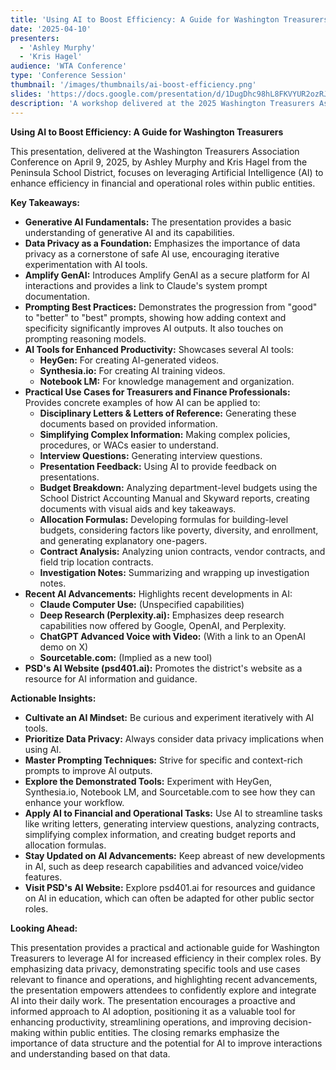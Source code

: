 ```yaml
---
title: 'Using AI to Boost Efficiency: A Guide for Washington Treasurers'
date: '2025-04-10'
presenters:
  - 'Ashley Murphy'
  - 'Kris Hagel'
audience: 'WTA Conference'
type: 'Conference Session'
thumbnail: '/images/thumbnails/ai-boost-efficiency.png'
slides: 'https://docs.google.com/presentation/d/1DugDhc98hL8FKVYUR2ozRJPUtnFhdq0sOV0IEjxLmNs/embed'
description: 'A workshop delivered at the 2025 Washington Treasurers Association Conference to make work more efficient'
---
```


**Using AI to Boost Efficiency: A Guide for Washington Treasurers**

This presentation, delivered at the Washington Treasurers Association Conference on April 9, 2025, by Ashley Murphy and Kris Hagel from the Peninsula School District, focuses on leveraging Artificial Intelligence (AI) to enhance efficiency in financial and operational roles within public entities.

**Key Takeaways:**

- **Generative AI Fundamentals:** The presentation provides a basic understanding of generative AI and its capabilities.
- **Data Privacy as a Foundation:** Emphasizes the importance of data privacy as a cornerstone of safe AI use, encouraging iterative experimentation with AI tools.
- **Amplify GenAI:** Introduces Amplify GenAI as a secure platform for AI interactions and provides a link to Claude's system prompt documentation.
- **Prompting Best Practices:** Demonstrates the progression from "good" to "better" to "best" prompts, showing how adding context and specificity significantly improves AI outputs. It also touches on prompting reasoning models.
- **AI Tools for Enhanced Productivity:** Showcases several AI tools:
  - **HeyGen:** For creating AI-generated videos.
  - **Synthesia.io:** For creating AI training videos.
  - **Notebook LM:** For knowledge management and organization.
- **Practical Use Cases for Treasurers and Finance Professionals:** Provides concrete examples of how AI can be applied to:
  - **Disciplinary Letters & Letters of Reference:** Generating these documents based on provided information.
  - **Simplifying Complex Information:** Making complex policies, procedures, or WACs easier to understand.
  - **Interview Questions:** Generating interview questions.
  - **Presentation Feedback:** Using AI to provide feedback on presentations.
  - **Budget Breakdown:** Analyzing department-level budgets using the School District Accounting Manual and Skyward reports, creating documents with visual aids and key takeaways.
  - **Allocation Formulas:** Developing formulas for building-level budgets, considering factors like poverty, diversity, and enrollment, and generating explanatory one-pagers.
  - **Contract Analysis:** Analyzing union contracts, vendor contracts, and field trip location contracts.
  - **Investigation Notes:** Summarizing and wrapping up investigation notes.
- **Recent AI Advancements:** Highlights recent developments in AI:
  - **Claude Computer Use:** (Unspecified capabilities)
  - **Deep Research (Perplexity.ai):** Emphasizes deep research capabilities now offered by Google, OpenAI, and Perplexity.
  - **ChatGPT Advanced Voice with Video:** (With a link to an OpenAI demo on X)
  - **Sourcetable.com:** (Implied as a new tool)
- **PSD's AI Website (psd401.ai):** Promotes the district's website as a resource for AI information and guidance.

**Actionable Insights:**

- **Cultivate an AI Mindset:** Be curious and experiment iteratively with AI tools.
- **Prioritize Data Privacy:** Always consider data privacy implications when using AI.
- **Master Prompting Techniques:** Strive for specific and context-rich prompts to improve AI outputs.
- **Explore the Demonstrated Tools:** Experiment with HeyGen, Synthesia.io, Notebook LM, and Sourcetable.com to see how they can enhance your workflow.
- **Apply AI to Financial and Operational Tasks:** Use AI to streamline tasks like writing letters, generating interview questions, analyzing contracts, simplifying complex information, and creating budget reports and allocation formulas.
- **Stay Updated on AI Advancements:** Keep abreast of new developments in AI, such as deep research capabilities and advanced voice/video features.
- **Visit PSD's AI Website:** Explore psd401.ai for resources and guidance on AI in education, which can often be adapted for other public sector roles.

**Looking Ahead:**

This presentation provides a practical and actionable guide for Washington Treasurers to leverage AI for increased efficiency in their complex roles. By emphasizing data privacy, demonstrating specific tools and use cases relevant to finance and operations, and highlighting recent advancements, the presentation empowers attendees to confidently explore and integrate AI into their daily work. The presentation encourages a proactive and informed approach to AI adoption, positioning it as a valuable tool for enhancing productivity, streamlining operations, and improving decision-making within public entities. The closing remarks emphasize the importance of data structure and the potential for AI to improve interactions and understanding based on that data.
